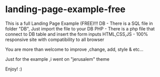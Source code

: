 # landing-page-example-free


This is a full Landing Page Example (FREE)!!!
DB - There is a SQL file in folder "DB", Just import the file to your DB
PHP - There is a php file that connect to DB table and insert the form inputs
HTML,CSS,JS - 100% responsive site with compatibility to all browser

You are more than welcome to improve ,change, add, style & etc...

Just for the example ,i went on "jerusalem" theme

Enjoy! :) 